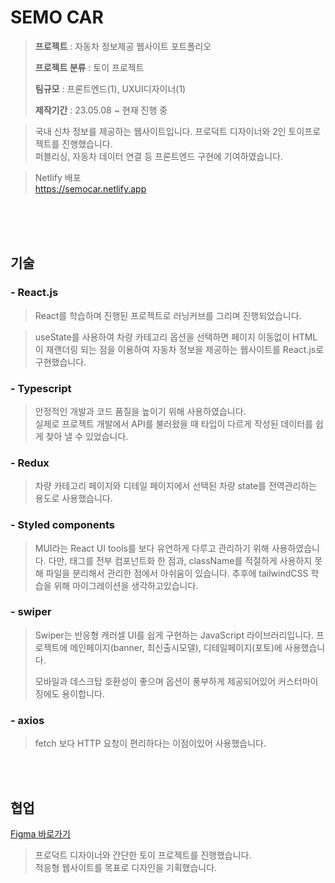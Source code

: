 # **SEMO CAR**

> **프로젝트** : 자동차 정보제공 웹사이트 포트폴리오
>
> **프로젝트 분류** : 토이 프로젝트
>
> **팀규모** : 프론트엔드(1), UXUI디자이너(1)
>
> **제작기간** : 23.05.08 ~ 현재 진행 중

> 국내 신차 정보를 제공하는 웹사이트입니다. 프로덕트 디자이너와 2인 토이프로젝트를 진행했습니다.  
> 퍼블리싱, 자동차 데이터 연결 등 프론트엔드 구현에 기여하였습니다.

> Netlify 배포  
> <https://semocar.netlify.app>

<br />
<br />
<br />

## **기술**

### - **React.js**

> React를 학습하며 진행된 프로젝트로 러닝커브를 그리며 진행되었습니다.

> useState를 사용하여 차량 카테고리 옵션을 선택하면 페이지 이동없이 HTML이 재랜더링 되는 점을 이용하여 자동차 정보을 제공하는 웹사이트를 React.js로 구현했습니다.

### - **Typescript**

> 안정적인 개발과 코드 품질을 높이기 위해 사용하였습니다.  
> 실제로 프로젝트 개발에서 API를 불러왔을 때 타입이 다르게 작성된 데이터를 쉽게 찾아 낼 수 있었습니다.

### - **Redux**

> 차량 카테고리 페이지와 디테일 페이지에서 선택된 차량 state를 전역관리하는 용도로 사용했습니다.

### - **Styled components**

> MUI라는 React UI tools를 보다 유연하게 다루고 관리하기 위해 사용하였습니다.
> 다만, 태그를 전부 컴포넌트화 한 점과, className를 적절하게 사용하지 못해 파일을 분리해서 관리한 점에서 아쉬움이 있습니다. 추후에 tailwindCSS 학습을 위해 마이그레이션을 생각하고있습니다.

### - **swiper**

> Swiper는 반응형 캐러셀 UI를 쉽게 구현하는 JavaScript 라이브러리입니다.
> 프로젝트에 메인페이지(banner, 최신출시모델), 디테일페이지(포토)에 사용했습니다.
>
> 모바일과 데스크탑 호환성이 좋으며 옵션이 풍부하게 제공되어있어 커스터마이징에도 용이합니다.

### - **axios**

> fetch 보다 HTTP 요청이 편리하다는 이점이있어 사용했습니다.

<br />
<br />

## **협업**

[Figma 바로가기](https://www.figma.com/file/cU9wY1NIxTCAtWET80BYvB/%EC%95%BC%EC%98%B9?type=design&mode=dev)

> 프로덕트 디자이너와 간단한 토이 프로젝트를 진행했습니다.  
> 적응형 웹사이트를 목표로 디자인을 기획했습니다.
